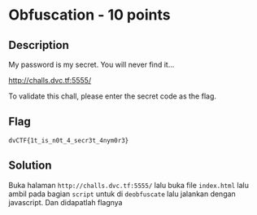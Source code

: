 # Obfuscation - 10 points
## Description

My password is my secret. You will never find it...

http://challs.dvc.tf:5555/

To validate this chall, please enter the secret code as the flag.

## Flag
```
dvCTF{1t_is_n0t_4_secr3t_4nym0r3}
```
## Solution
Buka halaman ```http://challs.dvc.tf:5555/``` lalu buka file ```index.html``` lalu ambil pada bagian ```script``` untuk di ```deobfuscate``` lalu jalankan dengan javascript. Dan didapatlah flagnya